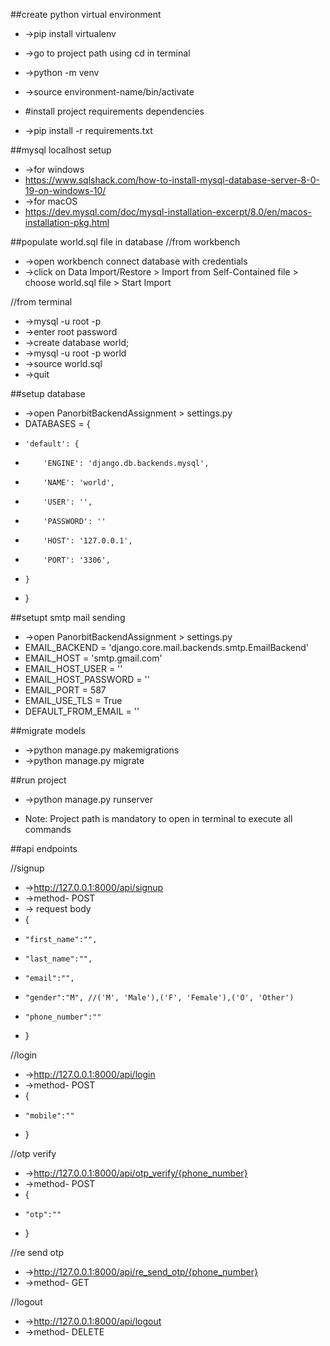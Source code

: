 ##create python virtual environment
* ->pip install virtualenv
* ->go to project path using cd in terminal
* ->python<version> -m venv <virtual-environment-name>
* ->source environment-name/bin/activate

* #install project requirements dependencies
* ->pip install -r requirements.txt

##mysql localhost setup
* ->for windows
* https://www.sqlshack.com/how-to-install-mysql-database-server-8-0-19-on-windows-10/
* ->for macOS
* https://dev.mysql.com/doc/mysql-installation-excerpt/8.0/en/macos-installation-pkg.html

##populate world.sql file in database
//from workbench
* ->open workbench connect database with credentials
* ->click on Data Import/Restore > Import from Self-Contained file > choose world.sql file > Start Import

//from terminal
* ->mysql -u root -p
* ->enter root password
* ->create database world;
* ->mysql -u root -p world
* ->source world.sql  
* ->quit

 
##setup database
* ->open PanorbitBackendAssignment > settings.py
* DATABASES = {
*     'default': {
*         'ENGINE': 'django.db.backends.mysql',
*         'NAME': 'world',
*         'USER': '',
*         'PASSWORD': ''
*         'HOST': '127.0.0.1',
*         'PORT': '3306',
*     }
* }

##setupt smtp mail sending
* ->open PanorbitBackendAssignment > settings.py
* EMAIL_BACKEND = 'django.core.mail.backends.smtp.EmailBackend'
* EMAIL_HOST = 'smtp.gmail.com'
* EMAIL_HOST_USER = ''
* EMAIL_HOST_PASSWORD = ''
* EMAIL_PORT = 587
* EMAIL_USE_TLS = True
* DEFAULT_FROM_EMAIL = ''

##migrate models
* ->python manage.py makemigrations
* ->python manage.py migrate

##run project
* ->python manage.py runserver

* Note: Project path is mandatory to open in terminal to execute all commands

##api endpoints

//signup
* ->http://127.0.0.1:8000/api/signup
* ->method- POST
* -> request body
* {
*     "first_name":"",
*     "last_name":"",
*     "email":"",
*     "gender":"M", //('M', 'Male'),('F', 'Female'),('O', 'Other')
*     "phone_number":""
* }

//login
* ->http://127.0.0.1:8000/api/login
* ->method- POST
* {
*     "mobile":""
* }

//otp verify
* ->http://127.0.0.1:8000/api/otp_verify/{phone_number}
* ->method- POST
* {
*     "otp":""
* }

//re send otp
* ->http://127.0.0.1:8000/api/re_send_otp/{phone_number}
* ->method- GET

//logout
* ->http://127.0.0.1:8000/api/logout
* ->method- DELETE